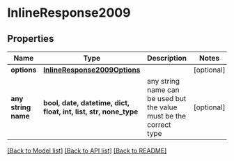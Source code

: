 # InlineResponse2009


## Properties
Name | Type | Description | Notes
------------ | ------------- | ------------- | -------------
**options** | [**InlineResponse2009Options**](InlineResponse2009Options.md) |  | [optional] 
**any string name** | **bool, date, datetime, dict, float, int, list, str, none_type** | any string name can be used but the value must be the correct type | [optional]

[[Back to Model list]](../README.md#documentation-for-models) [[Back to API list]](../README.md#documentation-for-api-endpoints) [[Back to README]](../README.md)


